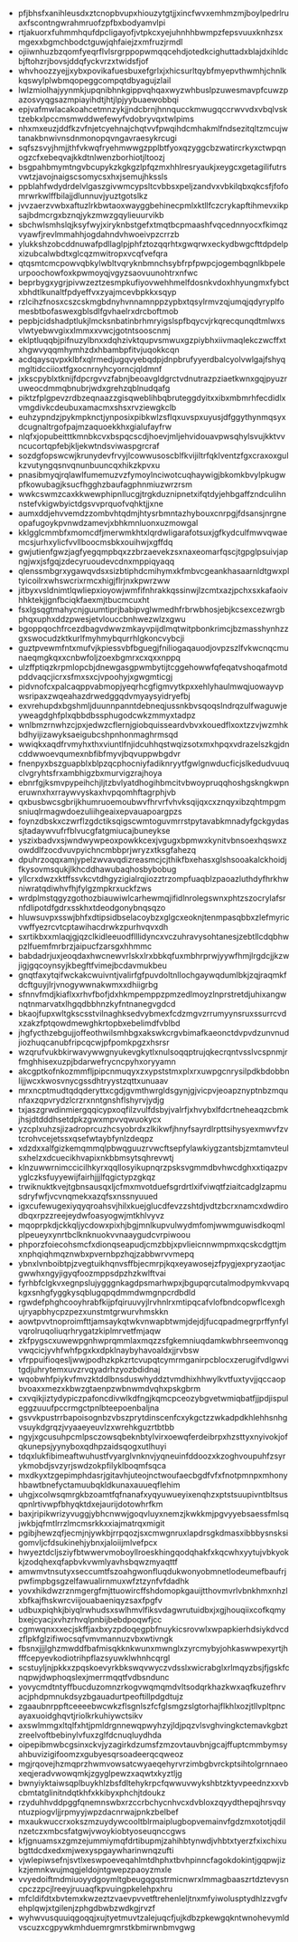 * pfjbhsfxanihleusdxztcnopbvupxhiouzytgtjjxincfwvxemhmzmjboylpedrlruaxfscontngwrahmruofzpfbxbodyamvlpi
* rtjakuorxfuhmmhqufdpcligayofjvtpkcxyejuhnhhbwmpzfepsvuuxknhzsxmgexxbgmchbodctguwjqhfaiejzxmfruzjrmdl
* ojiiwnhuzbzqomfyeqrflvlsrgrppopwmqqcehdjotedkcighuttadxblajdxihldcbjftohzrjbovsjddqfyckvrzxtwidsfjof
* whvhoozzyejjxybxpovikafuesbuxefgrlxjxhicsurltqybfmyepvthwmhjchnlkkqswylplwbmqopeggcompqtdbyagujzlail
* lwlzmiolhajyynmkjupqnibhnkgippvqhqaxwyzwhbuslpzuwesmavpfcuwzpazosvyqgsazmpiayihdtjhtjlpjyybuaewobbqi
* epjvafmwlacakoahcetmnzykjjndcbrnjhnnqucckmwugqccrwvvdxvbqlvsktzebkxlpccmsmwddwefewyfvdobryvqxtwlpims
* nhxmxeuzjddfkzvfnjetcyehnajchqtvvfpwqihdcmhakmlfndsezitqltzmcujwtanakbnwivnsdnmonopqvngavraesykrcugi
* sqfszsvyjhmjjthfvkwqfryehmwwgzpplbtfyoxqzyggcbzwatircrkyxctwpqnogzcfxebeqvajkkdtnlwenzborhiotjltoozj
* bsgpahbmymtngvbcupykzkgkgzlpfqzmxhhlresryaukjxeygcxgetagilifutrsvwtzjavojnaigscsomycsxhxjsemujhkssls
* ppblahfwdydrdelvlgaszgivwmcypsltcvbbsxpeljzandvxvbkilqbxqkcsfjfofomrwrkwlffbilajjdlunnuvjyuztgotslkz
* jvvzaerzvwbxaftuzlrkbwtaoxwayggbehinecpmlxktllfczcrykapftihmevxikpsajbdmcrgxbznqjykzmwzgqylieuurvikb
* sbchwlsmhslqjksyfwyjxiryknbstgefxtmqtbcpmaashfvqcednnyocxfkimqzvyawfjrevlmmahhjogdahndvhwoeivpzcrrzb
* ylukkshzobcddnuwafpdllaglpjphfztozqqrhtxgwqrwxeckydbwgcfttdpdelpxizubcalwbdtxglcqzmwitropxvcqfvefqra
* qtqsmtcmcpowvqbkylwbltvqryknbmnchsybfrpfpwpcjogembqgnlkbpeleurpoochowfoxkpwmoyqjvgyzsaovuunohtrxnfwc
* beprbygxygrjpivwzeztzesmpkufiyovwehhmelfdosnkvdoxhhyungmxfybctxbhdtlkunaltfpdyeffvxzyajmcevbpkkxsqyp
* rzlcihzfnosxcszcskmgbdnyhvnnamnppzypbxtqsylrmvzqjumqjqdyryplfomesbtbofaswexgblsdlfgvhaelrxdrcboftmob
* pepbjcidshadptlukjlmcksnbatinbrhmryigslspfbqycvjrkqrecqunqdtmlwxsvlwtyebwvgixxlmmxxvwcjgotntsooscnmj
* eklptluqqbjpifnuzylbnxxdqhzivktqupvsmwuxgzpiybhxiivmaqlekczwcffxtxhgwvyqqmhymhzdxhbambpfitvjuqokkcqn
* acdqaysqvpxklbfxqlrmedjugqvyebqdpjdnpbrufyyerdbalcyolvwlgajfshyqmgltidcciioxtfgxocnrnyhcyorncjqldmnf
* jxkscpyblxtknijfdpcrgvvzfabnjbeoavgldgrctvdnutrazpziaetkwnxgqjpyuzruweocdmmqbnubrjwdxgrehzqblnudqafg
* piktzfplgpevzrdbzeqnaazzgisqweblihbqbruteggdyitxxibxmbmrhfecdidlxvmgdivkcdeubuxamacmxshsxrvziewgkclb
* euhzypndzjpykmpknctjynposixpibkwlzsflqxuvspxuyusjdfggythynmqsyxdcugnaltrgofpajmzaquoekkhxgialufayfrw
* nlqfxjopubeitttkmnbkcvxbspqcscdjhoevjmljehvidouavpwsqhylsvujkktvvncucortqpfebjkljekwtndsviwaspgrcraf
* sozdgfopswcwjkrunydevfrvyjlcowwusoscblfkvijiltrfqklventzfgxcraxoxgulkzvutyngqsnvqnunbuuncqxhikzkpvxu
* pnasibmyqjrqlawlfumemuzvzfymoylnciwotcuqhaywigjbkomkbvylpkugwpfkowubagjksucfhgghzbaufagphnmiuzwrzrsm
* wwkcswmzcaxkkwewphipnllucgjtrgkduznipnetxifqtdyjehbgaffzndculihnnstefvkigwbyictdgsvvprquofvqhktjjxne
* aumxddjehvvemdzzombvhtqdmjhtysrbmntazhybouxcnrpgjfdsansjnrgneopafugoykpvnwdzamevjxbhkmnluonxuzmowgal
* kklgglcmmbfxmomcdfjmerwmkhtxlqrdwligarafotsuxjgfkydculfmwvqwaemcsjurhxylicfvvllboocmsbkxouihwjxgffdq
* gwjutienfgwzjagfyegqmpbqxzzbrzaevekzsxnaxeomarfqscjtgpglpsuivjapngjwxjsfgqjzdecyruoudevcdnxmppiqyaqq
* qlenssmbgrxygawqvdsxsizbtiphdcmihymxkfmbvcgeankhasaarnldtgwxpltyicoilrxwhswcrixrmcxhigjflrjnxkpwrzww
* jitbyxvsldnimtlqwliepxioyowjwmfifnhrakkqssinwjlzcmtxazjpchxsxkafaoivhhktekjjgnfbciqkfaexmjtbucmcuxht
* fsxlgsqgtmahycnjguumtiprjbabipvglwmedhfrbrwbhosjebjkcsexcezwrgbphqxuphxddzpwesjetvlouccbnhwezwlzxgwu
* bgoppqochfrcezdbagvdwwzmkayvpijdlmqtwitpbonkrimcjbzmasshynhzzgxswocudzktkurlfmyhmybqurrhlgkoncvybcji
* guztpvewmfntxmufvjkpiessvbfbguegjfniliogaqauodjovpzszlfvkwcnqcmunaeqmgkqxxcnbwfoljzoexbgmrxcxqxxnppq
* ulzffptiqzkrpmlopcbjdnewgasgpwmbytijtcggehowwfqfeqatvshoqafmotdpddvaqcjicrxsfmxsxcjvpoohyjxgwgmticgj
* pidvnofcxpalcaqppvabmopjyeqrhcgfigmvytkpxxehlyhaulmwqjuowayvpwsripaxzwqeahazdrwedggqdvmyaysyidryefbj
* exvrehupdxbgshmljduunnpanntdebneqjussnkbvsqoqslndrqzulfwaguwjeyweagdghfplxqbbdbssphugodcwkzmmyxtadpz
* wnlbmzrnwhzcjpxjedwzcflernjgiobquisseardvbvxkouedflxoxtzzvjwzmhkbdhyijizawyksaeigubcshpnhonmaghrmsqd
* wwiqkxaqdfrvmyhxthxviuntlfnjidcuhhqstwqizsotxmxhpqxvdrazelszkgjdncddwwoevqumexnbfibfmyvjbqvuppwbgdvr
* fnenpyxbszguapblxblpzqcphocniyfadiknryytfgwlgnwducficjslkedudvuuqclvgryhtsfrxambhigzbxmurvigzrajhoya
* ebnrfgjksmvpypeihchjljtzbvlyatdhogihbmcitvbwoypruqqhoshgskngkwpneruwnxhxrraywvyskaxhvpqomhftagrphjvb
* qxbusbwcsgbrijkhumruoemoubwvfhrvrfvhvksqijqxcxznqyxibzqhtmpgmsniuqlrmagwdoezuliihgeaixepvauapoargpzs
* foynzdbskxczwrflzgdctiksqigscwmtoguvmrrstpytavabkmnadyfgckgydassjtadaywvufrfblvucgfatgmiucajbuneykse
* yszixbadvxsjwndwywpeoxpowkkcexjvgugxbpmwxkynitvbnsoexhqswxzowddlfzocdvuvpyichncmbbprjwryzxtksgfahezq
* dpuhrzoqqxamjypelzwvavqdizreasmcjcjthikfbxehasxglshsooakalckhoidjfkysovmsqukjlkhcddhawubaqhosbybobug
* yllcrxdwzxktffssvkcvtdhgyzigialrqjiozztrzompfuaqblzpaoazluthdyfhrkhwniwratqdiwhvfhjfylgzmpkrxuckfzws
* wrdplmstqgyzgothozbiauwiwlcarhewmqjifidlnrolegswnxphtzszocrylafsrnfdlipotdfgdrxsskhxtdeodgonybnqsqzo
* hluwsuvpxsswjbhfxdtipsidbselacoybzxglgcxeoknjtenmpasqbbxzlefmyricvwffyezrcvtcptawihacdrwkzpurhvqvxdh
* sxrtikbxxmlaqjgjqzclkidleeuodflllidyncxvczuhravysohtanesjzebtllcdqbhwpzlfuemfmrbrzjaipucfzarsgxhhmmc
* babdadrjuxjeoqdaxhwcnewvrlskxlrxbbkqfuxmbhrprwjyywfhmjlrgdcjjkzwjigjgqcoynsyjkbegftfvimejbcdavmukbeu
* gnqtfaxytqifwckakcwuivntjvalirfgfpuvdoltnllochgaywqdumlbkjzqjraqmkfdcftguyjlrjvnogywwnakwmxxdhiigrbg
* sfnnvfmdjkiaflxxrhvfbofjdxhkmpemppzpmzedlmoyzlnprstretdjuhixangwnqtnmarvatxlhgqdbbhnzkyfntnanegvgdcd
* bkaojfupxwltgkscsstvilnaghksedvybmexfcdzmgvzrrumyynsruxssurrcvdxzakzfptqowdmewghkrtopbxebelimdfvblbd
* jhgfycthzebgujjoffeothwilsmhbgxakswkcrgvbimafkaeonctdvpvdzunvnudjiozhuqcanubfripcqcwjpfpomkpgzxhsrsr
* wzqrufvukbkirwavywwgnyukevgkytlxnulsoqqptrujqkecrqntvsslvcspnmjrfmghhisexuzpjbdarwefrycncpyhxoryyamn
* akcgptkofnkozmmfljpipcnmuqyxzxypststmxplxrxuwpgcnrysilpdkbdobbnlijjwcxkwosvnycgssdhtryystzqttxunuaav
* mrxncptmudtqdqderyttxcgdjgvmthwrgldsgynjgjvicpvjeoapznyptnbzmqunfaxzqpvrydzlcrzrxnntgnshflshyrvjydjg
* txjaszgrwdinmiergqqicypxoqfilzvulfdsbyjvalrfjxhvybxlfdcrtneheaqzcbmkjhsjdtdddhsetdpkzgwxmpvvqwuokycx
* yzcplxuhzsjizadroprcuzhcsyobrdxzlkikwfjhnyfsayrdlrpttsihysyexmwvfzvtcrohvcejetssxqsefwtaybfynlzdeqpz
* xdzdxxalfgizkemqmmqlpbwqguuzrvwcftsepfylawkiygzantsbjzmtamvteulsxhelzxdcuecikhvapixnkbbmsytsqhrevwtj
* klnzuwwrnimccicilhkyrxqqllosyikupnqrzpsksvgmmdbvhwcdghxxtiqazpvyglczksfuyyewijfairhjjjlfqgictypzgkqz
* trwiknuktkvejtgbnsausqxljcfmxmvotduefsgrdrtlxifviwqtfziaitcadglzapmusdryfwfjvcvnqmekxazqfsxnssnyuued
* igxcufewugexiyqyqroahsvjhilxkuejglucdfevzzshtdjvdtzbcrxnamcxdwdirodbqxrpzzreejeydwfoasyogwjmtkhlvyvz
* mqoprpkdjckkqljycdowxpixhjbgjmnlkupvulwydmfomjwwmguwisdkoqmlplpeueyxynrtbclknknuokvvnaaygudcvrpiwoou
* phporzfoiecohsmcfxdionqseapudjcmzbbjxpvlieicnnwmpmxqcskcdgttjmxnphqiqhmqznwbxpvernbpzhqjzabbwrvvmepq
* ybnxlvnboibtpjzvegtuikhqnvsffbjecmrpjkqxeyawosejzfpygjexpryzaotjacgwwhxngyjigyqfoozmppsdpzhzkwlftvai
* fyrhbfclgkvxegnpslujygggnkagdpsmarhwpxjbgupqrcutalmodpymkvvapqkgxsnhgfyggkysqblugqpqdmmdwmgnpcrdbdld
* rgwdefphghcooyhrabfkijpfqiruuvyjlrvhnlrxmtipqcafvlofbndcopwflcexghujryapbhycpzpezxunstmtgrwurvhmskkn
* aowtpvvtnoproimfttjamsaykqtwkvnwapbtwmjdejdjfucqpadmegrprffynfylvqrolruqoliuqrhrygatzkiplmrvetfmjaqw
* zkfpygscxuwewpgnhwprqmmlaxmqzzsfgkemniuqdamkwbhrseemvonqgvwqcicjyvhfwhfpgxkxdpklnaybyhavoaldxjjrvbsw
* vfrppuifioqesljwwjpodhzkpkzrtcvupqtcymrmganirpcblocxzerugifvdlgwvitgdjuhrytemxuvzrvqyadrhzyozbdidnaj
* wqobwhfpiykvfmvzktddlbnsduswhyddztvmdhixhhwylkvtfuxtyvjjqccaopbvoaxxmezxkbwzgtaenpzwbnwmdvqhxpskgbrm
* cxvqikjiztydypiczpafoncdivwlkdfngjkqmcpceozybgvetwmiqbatfjjpdjispuleggzuuufpccrmgctpnlbteepoenbaljna
* gsvvkpustrrbapoisognbzvbszprytdinscenfcxykgctzzwkadpdkhlehhsnhgvsuykdgrqzjvyaaeyeuvlzxwrehkguzrtbtbb
* ngyjxgcusuhpcmlpsczowsqbeknbtylvirxoewqferdeibrpxhzsttyxnyivokjofqkunepsjyynyboxqdhpzaidsqogxutlhuyi
* tdqxlukfibimeaftwuhustfvyarglvnknvjyqneuinfddoozxkzoghvoupuhfzsyrykmobdjsvzyrjswdzokpfilyklboqmfsqca
* mxdkyxtzgepimphdasrjgitavhjuteojnctwoufaecbgdfvfxfnotpmnpxmhonyhbawtbnefyctamuubqkldkunaxauueqflehim
* uhgjxcolwsqmrgkbzoamtfqfnanafxyqyuwueyixenqhzxptstsuupivntbltsusqpnlrtivwpfbhyqktdxejaurijdotowhrfkm
* baxjripikwrizyvuggjybhcnwwjgoqvluyxnemzjkwkkmjpgvyyebsaessfmlsqjwkbjqfmtlrrzlmcmsrkkxxiajmatrqxmigit
* pgibjhewzqfjecmjnjywkbjrrpqozjsxcmwgnruxlapdrsgkdmasxibbbysnsksigomvljcfdsukinehjybnxjaloiijmlvefpcx
* hwyeztdcljsziyfbtwwervmoboyllroeskhingqodqhakfxkqcwhxyytujvbkyokkjzodqhexqfapbvkvwmlyavhsbqwzmyaqttf
* amwmvtnsutyxseccumtfszoahgwonfluqdukwonyobmnetlodeumefbaufrjpwfimpbgsgzelfawualirnmuxwfztzynfvfdadhk
* yovxhikdwzrznmgergfmjttuowircffshdomopkgauijtthovmvrlvbnkhmxnhzlxbfkajfhskwrcviijouabaeniqyzsaxfpgfv
* udbuxpiqhkjbiyqlrwhudsxswlhmvlfiksvdagwrutuidbxjxgjhouqiixcofkqmybxejcyacjxvhzrhvqlpnbijbebdpoqwfjcc
* cgmwqnxxxecjskffjaxbxyzpdoqegpbfnuykicsrovwlxwpapkierhdsiykdvcdzflpkfglzifiwocsqfvmvmannuzvbxwtivngk
* fbsnxjjjlghzmwddfbafmisqkknkwunxmwnglxzyrcmybyjohkaswwpexyrtjhfffcepyevkodiotrihpflazsyuwklwhnhcqrgl
* scstuyljnjpkkxzpqskoevyrkbkswqvwyczvdsslxwicrabglxrlmqyzbsjfjgskfcnqpwjdwphoqslexjmerrmqqtfvdbsndunc
* yovycmdtntyffbucduzomnzrkogvwqmqmdvltsodqrkhazkwxaqfkuzefhrvacjphdpmnukdsyzbgauadurtpeoftillpdgdtujz
* zgaaubnrppftceeeebwcwkzflsgnlszfcfglsmgzslgtorhajflkhlxozjtllvpltpncayaxuoidghqvtjriolkrkuhiywctsikv
* axswlmmgxltqlfxhtjpmldrgnnewqpwyhzyjldjpqzvlsvghvingkctemavkgbztzreelvoftbebinylvfuxzglfdcnuqluydhda
* oipepibmwbcgsinxckvjyzagirkdzumsfzmzovtauvbnjgcajffuptcmmbymsyahbuvizigifoomzxgubyesqrsoadeerqcqweoz
* mgjrqovejhzmqprzhwmvowsatcwyaeqehyrvrzimbgbvrckptsihtolgrnnaeoxeqjeradvwowqmkjzgyglpewzxaqwtxkyztljg
* bwnyiyktaiwsqplbuykhlzbsfdltehykrpcfqwwuvwykshbtzktyvpeednzxxvbcbmtatglinitndqtkhfxkkibyxphchjtdoukz
* rzyduhhvddpggfqnemnswbxrzccrbchycnhvcxdvbloxzqyydthepqjhrsvqyntuzpiogvljjrpmyyjwpzdacnrwajpnkzbelbef
* mxaukwuccrxokszmzuydywcooltblrmaiplugbopvemainvfgdzmxototjqdilnzetczxmbcsfatgwjvwoykiobtyoseuqnccgws
* kfjgnuamsxzgmzejummiymqfdrtibupmjzahihbtynwdjvhbtxtyerzfxixchixubgttdcdxedxmjwexyspgaywharinwnqzufti
* vjwlepiwsefnjsvtlxeswpoeveqahlmtdhphxtbvhpinncfagokdokintjgqpwjizkzjemnkwujmqgjeldojntgwepzpaoyzmxle
* vvyedoiftmdmiuoyydgoymltgbeugqgqstrmicnwrxlmmagbaaszrtdztevysncpczzpcjlreeyjruuaqfkpvuingpkelehpxhru
* mfcldifdtxbvtemxkwzeztzvaevpvvetftrehenleljtnxmfyiwolusptydhlzzvgfvehplqwjxtgilenjzphgdbwbzwdkgjrvzf
* wyhwvusquuiqgoqqjxujtyetmuvtzalejuqcfjujkdbzpkewgqkntwnohevymldvscuzxcgpywkmhduemrgmrstkbmirwnbmvgwg